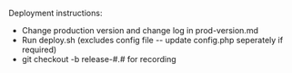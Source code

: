 Deployment instructions:
- Change production version and change log in prod-version.md 
- Run deploy.sh (excludes config file -- update config.php seperately if required)
- git checkout -b release-#.# for recording

